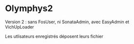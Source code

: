 # Olymphys2
Version 2 : sans FosUser, ni SonataAdmin, avec EasyAdmin et VichUpLoader

Les utlisateurs enregistrés déposent leurs fichier
